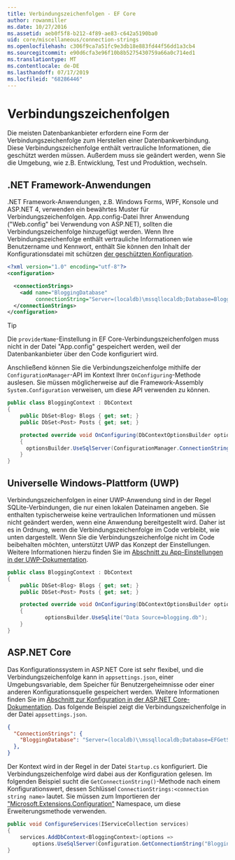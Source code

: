 ```yaml
---
title: Verbindungszeichenfolgen - EF Core
author: rowanmiller
ms.date: 10/27/2016
ms.assetid: aeb0f5f8-b212-4f89-ae83-c642a5190ba0
uid: core/miscellaneous/connection-strings
ms.openlocfilehash: c306f9ca7a51fc9e3db18e883fd44f56dd1a3cb4
ms.sourcegitcommit: e90d6cfa3e96f10b8b5275430759a66a0c714ed1
ms.translationtype: MT
ms.contentlocale: de-DE
ms.lasthandoff: 07/17/2019
ms.locfileid: "68286446"
---
```

# <a name="connection-strings"></a>Verbindungszeichenfolgen

Die meisten Datenbankanbieter erfordern eine Form der Verbindungszeichenfolge zum Herstellen einer Datenbankverbindung. Diese Verbindungszeichenfolge enthält vertrauliche Informationen, die geschützt werden müssen. Außerdem muss sie geändert werden, wenn Sie die Umgebung, wie z.B. Entwicklung, Test und Produktion, wechseln.

## <a name="net-framework-applications"></a>.NET Framework-Anwendungen

.NET Framework-Anwendungen, z.B. Windows Forms, WPF, Konsole und ASP.NET 4, verwenden ein bewährtes Muster für Verbindungszeichenfolgen. App.config-Datei Ihrer Anwendung ("Web.config" bei Verwendung von ASP.NET), sollten die Verbindungszeichenfolge hinzugefügt werden. Wenn Ihre Verbindungszeichenfolge enthält vertrauliche Informationen wie Benutzername und Kennwort, enthält Sie können den Inhalt der Konfigurationsdatei mit schützen [der geschützten Konfiguration](https://docs.microsoft.com/dotnet/framework/data/adonet/connection-strings-and-configuration-files#encrypting-configuration-file-sections-using-protected-configuration).

``` xml
<?xml version="1.0" encoding="utf-8"?>
<configuration>

  <connectionStrings>
    <add name="BloggingDatabase"
         connectionString="Server=(localdb)\mssqllocaldb;Database=Blogging;Trusted_Connection=True;" />
  </connectionStrings>
</configuration>
```

> [!TIP]  
> Die `providerName`-Einstellung in EF Core-Verbindungszeichenfolgen muss nicht in der Datei "App.config" gespeichert werden, weil der Datenbankanbieter über den Code konfiguriert wird.

Anschließend können Sie die Verbindungszeichenfolge mithilfe der `ConfigurationManager`-API im Kontext Ihrer `OnConfiguring`-Methode auslesen. Sie müssen möglicherweise auf die Framework-Assembly `System.Configuration` verweisen, um diese API verwenden zu können.

``` csharp
public class BloggingContext : DbContext
{
    public DbSet<Blog> Blogs { get; set; }
    public DbSet<Post> Posts { get; set; }

    protected override void OnConfiguring(DbContextOptionsBuilder optionsBuilder)
    {
      optionsBuilder.UseSqlServer(ConfigurationManager.ConnectionStrings["BloggingDatabase"].ConnectionString);
    }
}
```

## <a name="universal-windows-platform-uwp"></a>Universelle Windows-Plattform (UWP)

Verbindungszeichenfolgen in einer UWP-Anwendung sind in der Regel SQLite-Verbindungen, die nur einen lokalen Dateinamen angeben. Sie enthalten typischerweise keine vertraulichen Informationen und müssen nicht geändert werden, wenn eine Anwendung bereitgestellt wird. Daher ist es in Ordnung, wenn die Verbindungszeichenfolge im Code verbleibt, wie unten dargestellt. Wenn Sie die Verbindungszeichenfolge nicht im Code beibehalten möchten, unterstützt UWP das Konzept der Einstellungen. Weitere Informationen hierzu finden Sie im [Abschnitt zu App-Einstellungen in der UWP-Dokumentation](https://docs.microsoft.com/windows/uwp/app-settings/store-and-retrieve-app-data).

``` csharp
public class BloggingContext : DbContext
{
    public DbSet<Blog> Blogs { get; set; }
    public DbSet<Post> Posts { get; set; }

    protected override void OnConfiguring(DbContextOptionsBuilder optionsBuilder)
    {
            optionsBuilder.UseSqlite("Data Source=blogging.db");
    }
}
```

## <a name="aspnet-core"></a>ASP.NET Core

Das Konfigurationssystem in ASP.NET Core ist sehr flexibel, und die Verbindungszeichenfolge kann in `appsettings.json`, einer Umgebungsvariable, dem Speicher für Benutzergeheimnisse oder einer anderen Konfigurationsquelle gespeichert werden. Weitere Informationen finden Sie im [Abschnitt zur Konfiguration in der ASP.NET Core-Dokumentation](https://docs.asp.net/en/latest/fundamentals/configuration.html). Das folgende Beispiel zeigt die Verbindungszeichenfolge in der Datei `appsettings.json`.

``` json
{
  "ConnectionStrings": {
    "BloggingDatabase": "Server=(localdb)\\mssqllocaldb;Database=EFGetStarted.ConsoleApp.NewDb;Trusted_Connection=True;"
  },
}
```

Der Kontext wird in der Regel in der Datei `Startup.cs` konfiguriert. Die Verbindungszeichenfolge wird dabei aus der Konfiguration gelesen. Im folgenden Beispiel sucht die `GetConnectionString()`-Methode nach einem Konfigurationswert, dessen Schlüssel `ConnectionStrings:<connection string name>` lautet. Sie müssen zum Importieren der ["Microsoft.Extensions.Configuration"](https://docs.microsoft.com/dotnet/api/microsoft.extensions.configuration) Namespace, um diese Erweiterungsmethode verwenden.

``` csharp
public void ConfigureServices(IServiceCollection services)
{
    services.AddDbContext<BloggingContext>(options =>
        options.UseSqlServer(Configuration.GetConnectionString("BloggingDatabase")));
}
```
